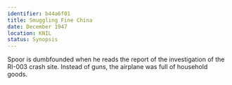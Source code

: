 ```yaml
---
identifier: b44a6f01
title: Smuggling Fine China
date: December 1947
location: KNIL
status: Synopsis
---
```

Spoor is dumbfounded when he reads the report of the investigation of the RI-003 crash site. Instead of guns, the airplane was full of household goods.